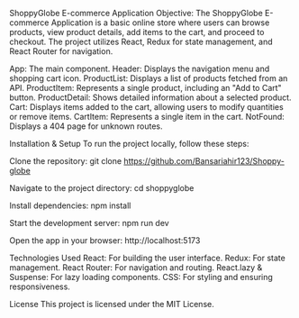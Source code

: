ShoppyGlobe E-commerce Application
Objective:
The ShoppyGlobe E-commerce Application is a basic online store where users can browse products, view product details, add items to the cart, and proceed to checkout. The project utilizes React, Redux for state management, and React Router for navigation.

App: The main component.
Header: Displays the navigation menu and shopping cart icon.
ProductList: Displays a list of products fetched from an API.
ProductItem: Represents a single product, including an "Add to Cart" button.
ProductDetail: Shows detailed information about a selected product.
Cart: Displays items added to the cart, allowing users to modify quantities or remove items.
CartItem: Represents a single item in the cart.
NotFound: Displays a 404 page for unknown routes.

Installation & Setup
To run the project locally, follow these steps:

Clone the repository:
git clone https://github.com/Bansariahir123/Shoppy-globe

Navigate to the project directory:
cd shoppyglobe

Install dependencies:
npm install

Start the development server:
npm run dev

Open the app in your browser:
http://localhost:5173


Technologies Used
React: For building the user interface.
Redux: For state management.
React Router: For navigation and routing.
React.lazy & Suspense: For lazy loading components.
CSS: For styling and ensuring responsiveness.

License
This project is licensed under the MIT License.

